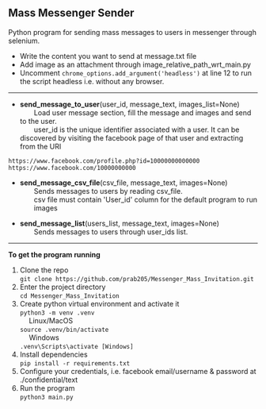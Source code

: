 ## Mass Messenger Sender  
Python program for sending mass messages to users in messenger through selenium.  
 
- Write the content you want to send at message.txt file  
- Add image as an attachment through <img>image_relative_path_wrt_main.py</img>  
- Uncomment `chrome_options.add_argument('headless')` at line 12 to run the script headless i.e. without any browser.  

---

- <b>send_message_to_user</b>(user_id, message_text, images_list=None)  
&emsp;&emsp;Load user message section, fill the message and images and send to the user.  
&emsp;&emsp;user_id is the unique identifier associated with a user. It can be discovered by visiting the facebook page of that user and extracting from the URI  
  
`https://www.facebook.com/profile.php?id=10000000000000`  
`https://www.facebook.com/10000000000`  
  
- <b>send_message_csv_file</b>(csv_file, message_text, images=None)  
&emsp;&emsp;Sends messages to users by reading csv_file.  
&emsp;&emsp;csv file must contain 'User_id' column for the default program to run  
&emsp;&emsp;images 

- <b>send_message_list</b>(users_list, message_text, images=None)  
&emsp;&emsp;Sends messages to users through user_ids list.  

---

**To get the program running**
1. Clone the repo  
`git clone https://github.com/prab205/Messenger_Mass_Invitation.git`
2. Enter the project directory  
`cd Messenger_Mass_Invitation`
3. Create python virtual environment and activate it  
`python3 -m venv .venv`  
&emsp; Linux/MacOS  
`source .venv/bin/activate`  
&emsp; Windows  
`.venv\Scripts\activate [Windows]`  
4. Install dependencies  
`pip install -r requirements.txt`  
5. Configure your credentials, i.e. facebook email/username & password at ./confidential/text    
6. Run the program  
`python3 main.py`  
